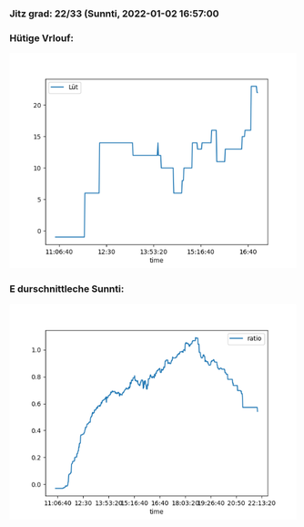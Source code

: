 ### Jitz grad: 22/33 (Sunnti, 2022-01-02 16:57:00

### Hütige Vrlouf:
![Graph](Today.png)

### E durschnittleche Sunnti:
![Graph](Sunnti.png)